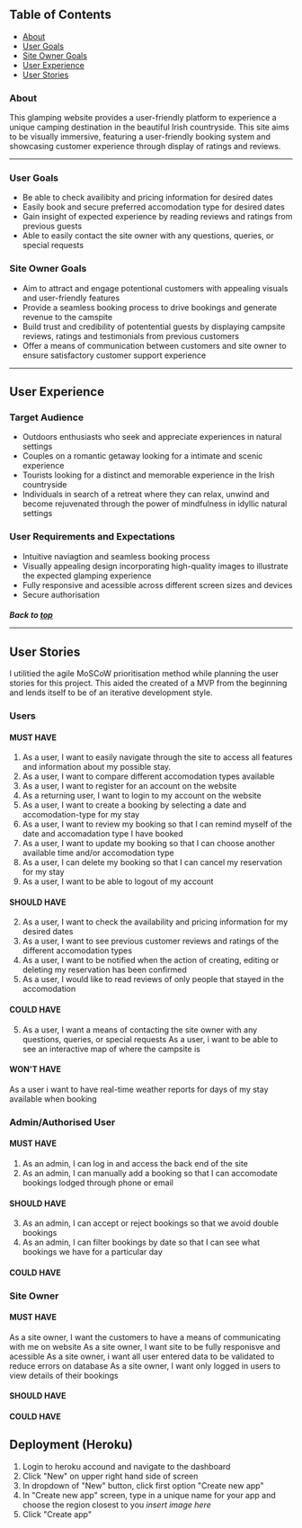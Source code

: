 
## Table of Contents
  - [About](#about)
  - [User Goals](#user-goals)
  - [Site Owner Goals](#site-owner-goals)
  - [User Experience](#user-experience)
  - [User Stories](#user-stories)

### About

This glamping website provides a user-friendly platform to experience a unique camping destination in the beautiful Irish countryside. This site aims to be visually immersive, featuring a user-friendly booking system and showcasing customer experience through display of ratings and reviews.

<hr>

### User Goals
- Be able to check availibity and pricing information for desired dates 
- Easily book and secure preferred accomodation type for desired dates 
- Gain insight of expected experience by reading reviews and ratings from previous guests 
- Able to easily contact the site owner with any questions, queries, or special requests 


### Site Owner Goals
- Aim to attract and engage potentional customers with appealing visuals and user-friendly features
- Provide a seamless booking process to drive bookings and generate revenue to the camspite 
- Build trust and credibility of potentential guests by displaying campsite reviews, ratings and testimonials from previous customers 
- Offer a means of communication between customers and site owner to ensure satisfactory customer support experience 

<hr>


## User Experience

### Target Audience

- Outdoors enthusiasts who seek and appreciate experiences in natural settings 
- Couples on a romantic getaway looking for a intimate and scenic experience 
- Tourists looking for a distinct and memorable experience in the Irish countryside
- Individuals in search of a retreat where they can relax, unwind and become rejuvenated through the power of mindfulness in idyllic natural settings  


### User Requirements and Expectations
- Intuitive naviagtion and seamless booking process 
- Visually appealing design incorporating high-quality images to illustrate the expected glamping experience 
- Fully responsive and acessible across different screen sizes and devices 
- Secure authorisation 

##### Back to [top](#table-of-contents)<hr>

## User Stories

I utilitied the agile MoSCoW prioritisation method while planning the user stories for this project. This aided the created of a MVP from the beginning and lends itself to be of an iterative development style. 

### Users

#### MUST HAVE 

1. As a user, I want to easily navigate through the site to access all features and information about my possible stay.
3. As a user, I want to compare different accomodation types available 
6. As a user, I want to register for an account on the website 
7. As a returning user, I want to login to my account on the website 
8. As a user, I want to create a booking by selecting a date and accomodation-type for my stay
9. As a user, I want to review my booking so that I can remind myself of the date and accomadation type I have booked 
10. As a user, I want to update my booking so that I can choose another available time and/or accomodation type
11. As a user, I can delete my booking so that I can cancel my reservation for my stay 
13. As a user, I want to be able to logout of my account 

#### SHOULD HAVE 

2. As a user, I want to check the availability and pricing information for my desired dates
4. As a user, I want to see previous customer reviews and ratings of the different accomodation types
12. As a user, I want to be notified when the action of creating, editing or deleting my reservation has been confirmed 
14. As a user, I would like to read reviews of only people that stayed in the accomodation


#### COULD HAVE 

5. As a user, I want a means of contacting the site owner with any questions, queries, or special requests 
As a user, i want to be able to see an interactive map of where the campsite is 


#### WON'T HAVE 

As a user i want to have real-time weather reports for days of my stay available when booking 

### Admin/Authorised User

#### MUST HAVE 

1. As an admin, I can log in and access the back end of the site
2. As an admin, I can manually add a booking so that I can accomodate bookings lodged through phone or email  

#### SHOULD HAVE 

3. As an admin, I can accept or reject bookings so that we avoid double bookings 
4. As an admin, I can filter bookings by date so that I can see what bookings we have for a particular day

#### COULD HAVE 

### Site Owner  

#### MUST HAVE 

As a site owner, I want the customers to have a means of communicating with me on website
As a site owner, I want site to be fully responisve and acessible 
As a site owner, i want all user entered data to be validated to reduce errors on database
As a site owner, I want only logged in users to view details of their bookings 


#### SHOULD HAVE 

#### COULD HAVE 

## Deployment (Heroku)

1. Login to heroku accound and navigate to the dashboard 
2. Click "New" on upper right hand side of screen 
3. In dropdown of "New" button, click first option "Create new app"
4. In "Create new app" screen, type in a unique name for your app and choose the region closest to you
*insert image here*
5. Click "Create app" 
